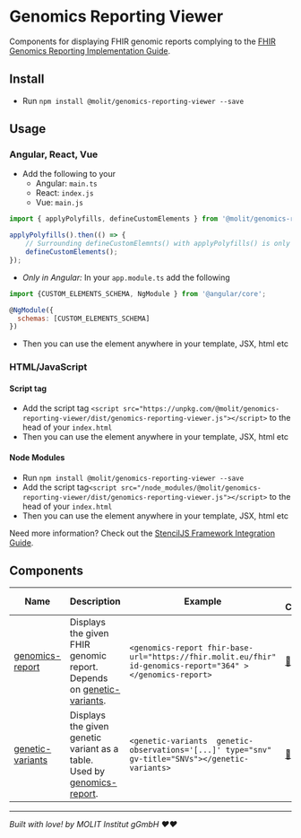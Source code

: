 # Genomics Reporting Viewer
Components for displaying FHIR genomic reports complying to the [FHIR Genomics Reporting Implementation Guide](http://hl7.org/fhir/uv/genomics-reporting/).

## Install

- Run `npm install @molit/genomics-reporting-viewer --save`

## Usage

### Angular, React, Vue

- Add the following to your 
    - Angular: `main.ts`
    - React: `index.js`
    - Vue: `main.js`

```js
import { applyPolyfills, defineCustomElements } from '@molit/genomics-reporting-viewer/loader';

applyPolyfills().then(() => { 
    // Surrounding defineCustomElemnts() with applyPolyfills() is only needed if older browsers are targeted
    defineCustomElements();
});
```
- <i> Only in Angular:</i> In your `app.module.ts` add the following 

```js
import {CUSTOM_ELEMENTS_SCHEMA, NgModule } from '@angular/core';

@NgModule({
  schemas: [CUSTOM_ELEMENTS_SCHEMA]
})
```
- Then you can use the element anywhere in your template, JSX, html etc

### HTML/JavaScript

#### Script tag

- Add the script tag `<script src="https://unpkg.com/@molit/genomics-reporting-viewer/dist/genomics-reporting-viewer.js"></script>` to the head of your `index.html`
- Then you can use the element anywhere in your template, JSX, html etc

#### Node Modules
- Run `npm install @molit/genomics-reporting-viewer --save`
- Add the script tag`<script src="/node_modules/@molit/genomics-reporting-viewer/dist/genomics-reporting-viewer.js"></script>` to the head of your `index.html`
- Then you can use the element anywhere in your template, JSX, html etc

Need more information? Check out the [StencilJS Framework Integration Guide](https://stenciljs.com/docs/overview).

## Components

| Name                                                                                                                           | Description                                                                                                     | Example | Example Component |
| ------------------------------------------------------------------------------------------------------------------------------ | --------------------------------------------------------------------------------------------------------------- | ------- | ----------------- |
| [genomics-report](https://github.com/molit-institute/genomics-reporting-viewer/tree/gh-pages/src/components/genomics-report)   | Displays the given FHIR genomic report. </br> Depends on [genetic-variants](https://github.com/molit-institute/genomics-reporting-viewer/tree/gh-pages/src/components/genetic-variants).   | `<genomics-report fhir-base-url="https://fhir.molit.eu/fhir" id-genomics-report="364" ></genomics-report>`  | [:link:](https://docs.molit.eu/genomics-reporting-viewer/) |
| [genetic-variants](https://github.com/molit-institute/genomics-reporting-viewer/tree/gh-pages/src/components/genetic-variants) | Displays the given genetic variant as a table. </br> Used by [genomics-report](https://github.com/molit-institute/genomics-reporting-viewer/tree/gh-pages/src/components/genomics-report). | `<genetic-variants  genetic-observations='[...]' type="snv" gv-title="SNVs"></genetic-variants> ` | [:link:](https://docs.molit.eu/genomics-reporting-viewer/genetic-variants-example) |

----------------------------------------------

<footer> <i>Built with love! by MOLIT Institut gGmbH ❤❤</i> </footer>
